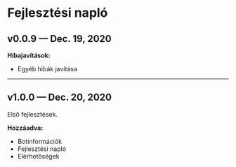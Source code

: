 # Fejlesztési napló

## v0.0.9 — Dec. 19, 2020

**Hibajavítások:**
- Egyéb hibák javítása

---

## v1.0.0 — Dec. 20, 2020

Első fejlesztések.

**Hozzáadva:**
- Botinformációk
- Fejlesztési napló
- Elérhetőségek
